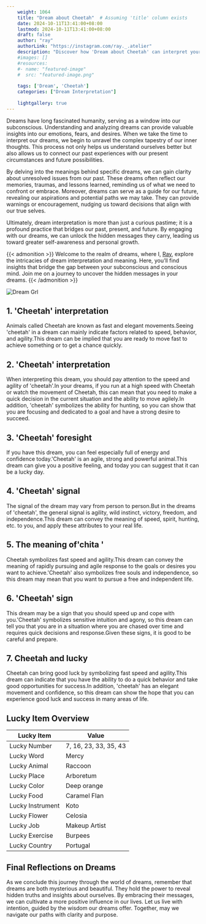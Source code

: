 ```yaml
---
    weight: 1064
    title: "Dream about Cheetah"  # Assuming 'title' column exists
    date: 2024-10-11T13:41:00+08:00
    lastmod: 2024-10-11T13:41:00+08:00
    draft: false
    author: "ray"
    authorLink: "https://instagram.com/ray._.atelier"
    description: "Discover how 'Dream about Cheetah' can interpret your future and uncover its significant meanings in your life."
    #images: []
    #resources:
    #- name: "featured-image"
    #  src: "featured-image.png"
    
    tags: ['Dream', 'Cheetah']
    categories: ["Dream Interpretation"]
    
    lightgallery: true
---
```

    
Dreams have long fascinated humanity, serving as a window into our subconscious. Understanding and analyzing dreams can provide valuable insights into our emotions, fears, and desires. When we take the time to interpret our dreams, we begin to unravel the complex tapestry of our inner thoughts. This process not only helps us understand ourselves better but also allows us to connect our past experiences with our present circumstances and future possibilities.

By delving into the meanings behind specific dreams, we can gain clarity about unresolved issues from our past. These dreams often reflect our memories, traumas, and lessons learned, reminding us of what we need to confront or embrace. Moreover, dreams can serve as a guide for our future, revealing our aspirations and potential paths we may take. They can provide warnings or encouragement, nudging us toward decisions that align with our true selves.

Ultimately, dream interpretation is more than just a curious pastime; it is a profound practice that bridges our past, present, and future. By engaging with our dreams, we can unlock the hidden messages they carry, leading us toward greater self-awareness and personal growth.

{{< admonition >}}
Welcome to the realm of dreams, where I, [Ray](https://instagram.com/ray._.atelier), explore the intricacies of dream interpretation and meaning. Here, you’ll find insights that bridge the gap between your subconscious and conscious mind. Join me on a journey to uncover the hidden messages in your dreams.
{{< /admonition >}}

![Dream Grl](https://cdn.pixabay.com/photo/2017/11/02/03/35/gothic-2910057_1280.jpg "Dream Grl")

## 1. 'Cheetah' interpretation
Animals called Cheetah are known as fast and elegant movements.Seeing 'cheetah' in a dream can mainly indicate factors related to speed, behavior, and agility.This dream can be implied that you are ready to move fast to achieve something or to get a chance quickly.

## 2. 'Cheetah' interpretation
When interpreting this dream, you should pay attention to the speed and agility of 'cheetah'.In your dreams, if you run at a high speed with Cheetah or watch the movement of Cheetah, this can mean that you need to make a quick decision in the current situation and the ability to move agilely.In addition, 'cheetah' symbolizes the ability for hunting, so you can show that you are focusing and dedicated to a goal and have a strong desire to succeed.

## 3. 'Cheetah' foresight
If you have this dream, you can feel especially full of energy and confidence today.'Cheetah' is an agile, strong and powerful animal.This dream can give you a positive feeling, and today you can suggest that it can be a lucky day.

## 4. 'Cheetah' signal
The signal of the dream may vary from person to person.But in the dreams of 'cheetah', the general signal is agility, wild instinct, victory, freedom, and independence.This dream can convey the meaning of speed, spirit, hunting, etc. to you, and apply these attributes to your real life.

## 5. The meaning of'chita '
Cheetah symbolizes fast speed and agility.This dream can convey the meaning of rapidly pursuing and agile response to the goals or desires you want to achieve.'Cheetah' also symbolizes free souls and independence, so this dream may mean that you want to pursue a free and independent life.

## 6. 'Cheetah' sign
This dream may be a sign that you should speed up and cope with you.'Cheetah' symbolizes sensitive intuition and agony, so this dream can tell you that you are in a situation where you are chased over time and requires quick decisions and response.Given these signs, it is good to be careful and prepare.

## 7. Cheetah and lucky
Cheetah can bring good luck by symbolizing fast speed and agility.This dream can indicate that you have the ability to do a quick behavior and take good opportunities for success.In addition, 'cheetah' has an elegant movement and confidence, so this dream can show the hope that you can experience good luck and success in many areas of life.

## Lucky Item Overview
| Lucky Item          | Value              |
|---------------|--------------------|
| Lucky Number        | 7, 16, 23, 33, 35, 43  |
| Lucky Word          | Mercy |
| Lucky Animal        | Raccoon |
| Lucky Place         | Arboretum     |
| Lucky Color         | Deep orange     |
| Lucky Food          | Caramel Flan      |
| Lucky Instrument    | Koto |
| Lucky Flower        | Celosia    |
| Lucky Job           | Makeup Artist       |
| Lucky Exercise      | Burpees  |
| Lucky Country       | Portugal    |


##  Final Reflections on Dreams

As we conclude this journey through the world of dreams, remember that dreams are both mysterious and beautiful. They hold the power to reveal hidden truths and insights about ourselves. By embracing their messages, we can cultivate a more positive influence in our lives. Let us live with intention, guided by the wisdom our dreams offer. Together, may we navigate our paths with clarity and purpose.
